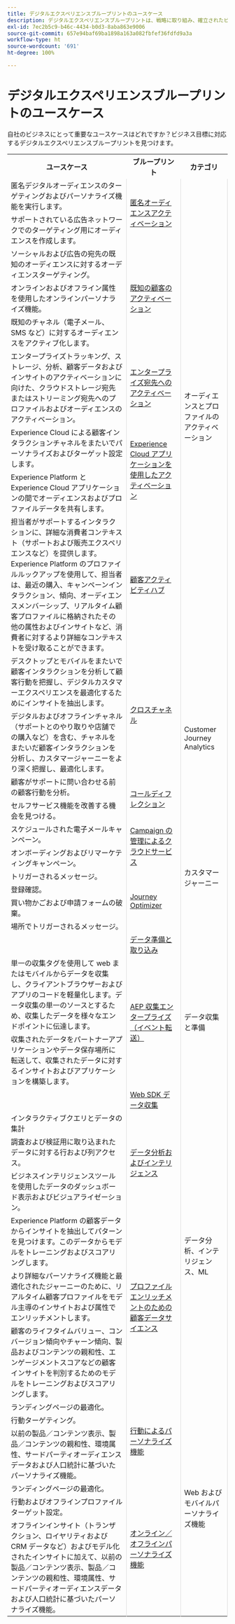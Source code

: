 ```yaml
---
title: デジタルエクスペリエンスブループリントのユースケース
description: デジタルエクスペリエンスブループリントは、戦略に取り組み、確立されたビジネス上の問題を解決するための反復可能な実装です。価値実現までの時間を短縮し、成功への近道となります。
exl-id: 7ec2b5c9-b46c-4434-b0d3-8aba863e9006
source-git-commit: 657e94baf69ba1898a163a082fbfef36fdfd9a3a
workflow-type: ht
source-wordcount: '691'
ht-degree: 100%

---
```


# デジタルエクスペリエンスブループリントのユースケース

自社のビジネスにとって重要なユースケースはどれですか？ビジネス目標に対応するデジタルエクスペリエンスブループリントを見つけます。

<table>

<tr>
  <th>ユースケース</th>
  <th>ブループリント</th>
  <th>カテゴリ</th>
 </tr>
 <tr>
  <td>匿名デジタルオーディエンスのターゲティングおよびパーソナライズ機能を実行します。</td>
  <td rowspan="2" style="vertical-align: middle; border-left: 1px solid rgb(219,219,219); border-right:  1px solid rgb(219,219,219)"><a
  href="https://experienceleague.adobe.com/docs/blueprints-learn/architecture/audience-activation/anonymous.html?lang=ja">匿名オーディエンスアクティベーション</a></td>
  <td rowspan="9" style="vertical-align: middle; border-left: 1px solid rgb(219,219,219); border-right:  1px solid rgb(219,219,219)">オーディエンスとプロファイルのアクティベーション</td>
 </tr>
 <tr>
  <td>サポートされている広告ネットワークでのターゲティング用にオーディエンスを作成します。</td>
 </tr>
 <tr>
  <td>ソーシャルおよび広告の宛先の既知のオーディエンスに対するオーディエンスターゲティング。</td>
  <td rowspan="3" style="vertical-align: middle; border-left: 1px solid rgb(219,219,219); border-right:  1px solid rgb(219,219,219)"><a
  href="https://experienceleague.adobe.com/docs/blueprints-learn/architecture/audience-activation/known.html?lang=ja">既知の顧客のアクティベーション</a></td>
 </tr>
 <tr>
  <td>オンラインおよびオフライン属性を使用したオンラインパーソナライズ機能。</td>
 </tr>
 <tr>
  <td>既知のチャネル（電子メール、SMS など）に対するオーディエンスをアクティブ化します。</td>
 </tr>
 <tr>
  <td>エンタープライズトラッキング、ストレージ、分析、顧客データおよびインサイトのアクティベーションに向けた、クラウドストレージ宛先またはストリーミング宛先へのプロファイルおよびオーディエンスのアクティベーション。</td>
  <td style="vertical-align: middle; border-left: 1px solid rgb(219,219,219); border-right:  1px solid rgb(219,219,219)"><a
  href="https://experienceleague.adobe.com/docs/blueprints-learn/architecture/audience-activation/enterprise-destinations.html?lang=ja">エンタープライズ宛先へのアクティベーション</a></td>
 </tr>
 <tr>
  <td>Experience Cloud による顧客インタラクションチャネルをまたいでパーソナライズおよびターゲット設定します。</td>
  <td rowspan="2" style="vertical-align: middle; border-left: 1px solid rgb(219,219,219); border-right:  1px solid rgb(219,219,219)"><a
  href="https://experienceleague.adobe.com/docs/blueprints-learn/architecture/audience-activation/platform-and-applications.html?lang=ja">Experience Cloud アプリケーションを使用したアクティベーション</a></td>
 </tr>
 <tr>
  <td>Experience Platform と Experience Cloud アプリケーションの間でオーディエンスおよびプロファイルデータを共有します。</td>
 </tr>
 <tr>
  <td>担当者がサポートするインタラクションに、詳細な消費者コンテキスト（サポートおよび販売エクスペリエンスなど）を提供します。Experience Platform のプロファイルルックアップを使用して、担当者は、最近の購入、キャンペーンインタラクション、傾向、オーディエンスメンバーシップ、リアルタイム顧客プロファイルに格納されたその他の属性およびインサイトなど、消費者に対するより詳細なコンテキストを受け取ることができます。</td>
  <td style="vertical-align: middle; border-left: 1px solid rgb(219,219,219); border-right:  1px solid rgb(219,219,219)"><a
  href="https://experienceleague.adobe.com/docs/blueprints-learn/architecture/audience-activation/customer-activity.html?lang=ja">顧客アクティビティハブ</a></td>
 </tr>
 <tr>
  <td>デスクトップとモバイルをまたいで顧客インタラクションを分析して顧客行動を把握し、デジタルカスタマーエクスペリエンスを最適化するためにインサイトを抽出します。</td>
  <td rowspan="2" style="vertical-align: middle; border-left: 1px solid rgb(219,219,219); border-right:  1px solid rgb(219,219,219)"><a
  href="https://experienceleague.adobe.com/docs/blueprints-learn/architecture/customer-journey-analytics/digital-behavioral-data-consolidation.html?lang=ja">クロスチャネル</a></td>
  <td rowspan="4" style="vertical-align: middle; border-left: 1px solid rgb(219,219,219); border-right:  1px solid rgb(219,219,219)">Customer Journey Analytics</td>
 </tr>
 <tr>
  <td>デジタルおよびオフラインチャネル（サポートとのやり取りや店舗での購入など）を含む、チャネルをまたいだ顧客インタラクションを分析し、カスタマージャーニーをより深く把握し、最適化します。</td>
 </tr>
 <tr>
  <td>顧客がサポートに問い合わせる前の顧客行動を分析。</td>
  <td rowspan="2" style="vertical-align: middle; border-left: 1px solid rgb(219,219,219); border-right:  1px solid rgb(219,219,219)"><a
  href="https://experienceleague.adobe.com/docs/blueprints-learn/architecture/customer-journey-analytics/call-deflect.html?lang=ja">コールディフレクション</a></td>
 </tr>
 <tr>
  <td>セルフサービス機能を改善する機会を見つける。</td>
 </tr>
 <tr>
  <td>スケジュールされた電子メールキャンペーン。</td>
  <td rowspan="2" style="vertical-align: middle; border-left: 1px solid rgb(219,219,219); border-right:  1px solid rgb(219,219,219)"><a
  href="https://experienceleague.adobe.com/docs/blueprints-learn/architecture/customer-journeys/campaign-managed-cloud-services.html?lang=ja">Campaign の管理によるクラウドサービス</a></td>
  <td rowspan="6" style="vertical-align: middle; border-left: 1px solid rgb(219,219,219); border-right:  1px solid rgb(219,219,219)">カスタマージャーニー</td>
 </tr>
 <tr>
  <td>オンボーディングおよびリマーケティングキャンペーン。</td>
 </tr>
 <tr>
  <td>トリガーされるメッセージ。</td>
  <td rowspan="4" style="vertical-align: middle; border-left: 1px solid rgb(219,219,219); border-right:  1px solid rgb(219,219,219)"><a
  href="https://experienceleague.adobe.com/docs/blueprints-learn/architecture/customer-journeys/journey-optimizer.html?lang=ja">Journey Optimizer</a></td>
 </tr>
 <tr>
  <td>登録確認。</td>
 </tr>
 <tr>
  <td>買い物かごおよび申請フォームの破棄。</td>
 </tr>
 <tr>
  <td>場所でトリガーされるメッセージ。</td>
 </tr>
 <tr>
  <td></td>
  <td style="vertical-align: middle; border-left: 1px solid rgb(219,219,219); border-right:  1px solid rgb(219,219,219)"><a
  href="https://experienceleague.adobe.com/docs/blueprints-learn/architecture/data-ingestion/ingestion.html?lang=ja">データ準備と取り込み</a></td>
  <td rowspan="4" style="vertical-align: middle; border-left: 1px solid rgb(219,219,219); border-right:  1px solid rgb(219,219,219)">データ収集と準備</td>
 </tr>
 <tr>
  <td>単一の収集タグを使用して web またはモバイルからデータを収集し、クライアントブラウザーおよびアプリのコードを軽量化します。データ収集の単一のソースとするため、収集したデータを様々なエンドポイントに伝達します。</td>
  <td rowspan="2" style="vertical-align: middle; border-left: 1px solid rgb(219,219,219); border-right:  1px solid rgb(219,219,219)"><a
  href="https://experienceleague.adobe.com/docs/blueprints-learn/architecture/data-ingestion/server-side-collection.html?lang=ja">AEP 収集エンタープライズ（イベント転送）</a></td>
 </tr>
 <tr>
  <td>収集されたデータをパートナーアプリケーションやデータ保存場所に転送して、収集されたデータに対するインサイトおよびアプリケーションを構築します。</td>
 </tr>
 <tr>
  <td></td>
  <td style="vertical-align: middle; border-left: 1px solid rgb(219,219,219); border-right:  1px solid rgb(219,219,219)"><a
  href="https://experienceleague.adobe.com/docs/blueprints-learn/architecture/data-ingestion/websdk.html?lang=ja">Web SDK データ収集</a></td>
 </tr>
 <tr>
  <td>インタラクティブクエリとデータの集計</td>
  <td rowspan="3" style="vertical-align: middle; border-left: 1px solid rgb(219,219,219); border-right:  1px solid rgb(219,219,219)"><a
  href="https://experienceleague.adobe.com/docs/blueprints-learn/architecture/data-exploration/analysis.html?lang=ja">データ分析およびインテリジェンス</a></td>
  <td rowspan="6" style="vertical-align: middle; border-left: 1px solid rgb(219,219,219); border-right:  1px solid rgb(219,219,219)">データ分析、インテリジェンス、ML</td>
 </tr>
 <tr>
  <td>調査および検証用に取り込まれたデータに対する行および列アクセス。</td>
 </tr>
 <tr>
  <td>ビジネスインテリジェンスツールを使用したデータのダッシュボード表示およびビジュアライゼーション。</td>
 </tr>
 <tr>
  <td>Experience Platform の顧客データからインサイトを抽出してパターンを見つけます。このデータからモデルをトレーニングおよびスコアリングします。</td>
  <td rowspan="3" style="vertical-align: middle; border-left: 1px solid rgb(219,219,219); border-right:  1px solid rgb(219,219,219)"><a
  href="https://experienceleague.adobe.com/docs/blueprints-learn/architecture/data-exploration/data-science.html?lang=ja">プロファイルエンリッチメントのための顧客データサイエンス</a></td>
 </tr>
 <tr>
  <td>より詳細なパーソナライズ機能と最適化されたジャーニーのために、リアルタイム顧客プロファイルをモデル主導のインサイトおよび属性でエンリッチメントします。</td>
 </tr>
 <tr>
  <td>顧客のライフタイムバリュー、コンバージョン傾向やチャーン傾向、製品およびコンテンツの親和性、エンゲージメントスコアなどの顧客インサイトを判別するためのモデルをトレーニングおよびスコアリングします。</td>
 </tr>
 <tr>
  <td>ランディングページの最適化。</td>
  <td rowspan="3" style="vertical-align: middle; border-left: 1px solid rgb(219,219,219); border-right:  1px solid rgb(219,219,219)"><a
  href="https://experienceleague.adobe.com/docs/blueprints-learn/architecture/web-personalization/behavioral.html?lang=ja">行動によるパーソナライズ機能</a></td>
  <td rowspan="6" style="vertical-align: middle; border-left: 1px solid rgb(219,219,219); border-right:  1px solid rgb(219,219,219)">Web およびモバイルパーソナライズ機能</td>
 </tr>
 <tr>
  <td>行動ターゲティング。</td>
 </tr>
 <tr>
  <td>以前の製品／コンテンツ表示、製品／コンテンツの親和性、環境属性、サードパーティオーディエンスデータおよび人口統計に基づいたパーソナライズ機能。</td>
 </tr>
 <tr>
  <td>ランディングページの最適化。</td>
  <td rowspan="3" style="vertical-align: middle; border-left: 1px solid rgb(219,219,219); border-right:  1px solid rgb(219,219,219)"><a
  href="https://experienceleague.adobe.com/docs/blueprints-learn/architecture/web-personalization/online-offline.html?lang=ja">オンライン／オフラインパーソナライズ機能</a></td>
 </tr>
 <tr>
  <td>行動およびオフラインプロファイルターゲット設定。</td>
 </tr>
 <tr>
  <td>オフラインインサイト（トランザクション、ロイヤリティおよび CRM データなど）およびモデル化されたインサイトに加えて、以前の製品／コンテンツ表示、製品／コンテンツの親和性、環境属性、サードパーティオーディエンスデータおよび人口統計に基づいたパーソナライズ機能。</td>
 </tr>
</table>
